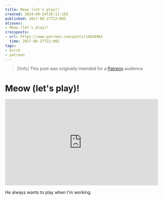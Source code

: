 ```yaml
---
title: Meow (let's play)!
created: 2024-09-24T20:11:16Z
published: 2017-08-27T22:00Z
aliases:
- Meow (let's play)!
crossposts:
- url: https://www.patreon.com/posts/14018961
  time: 2017-08-27T22:00Z
tags:
- birch
- patreon
---
```


> [!info]
> This post was originally intended for a [Patreon](../tags/patreon.md) audience.

# Meow (let's play)!

<div style="padding:56.25% 0 0 0;position:relative;"><iframe src="https://player.vimeo.com/video/578698914?title=0&amp;byline=0&amp;portrait=0&amp;badge=0&amp;autopause=0&amp;player_id=0&amp;app_id=58479" frameborder="0" allow="autoplay; fullscreen; picture-in-picture; clipboard-write" style="position:absolute;top:0;left:0;width:100%;height:100%;" title="Meow (let's play)!"></iframe></div><script src="https://player.vimeo.com/api/player.js"></script>

He always wants to play when I'm working.
